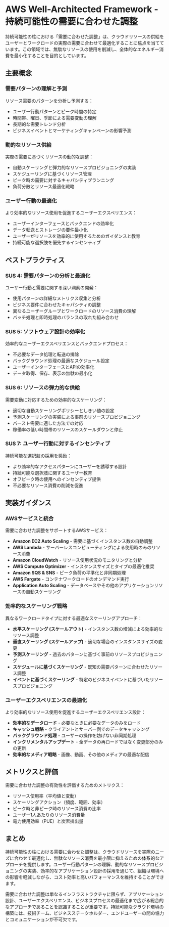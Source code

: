 # AWS Well-Architected Framework - 持続可能性の需要に合わせた調整

持続可能性の柱における「需要に合わせた調整」は、クラウドリソースの供給をユーザーとワークロードの実際の需要に合わせて最適化することに焦点を当てています。この領域では、無駄なリソースの使用を削減し、全体的なエネルギー消費を最小化することを目的としています。

## 主要概念

### 需要パターンの理解と予測

リソース需要のパターンを分析し予測する：

- ユーザー行動パターンとピーク時間の特定
- 時間帯、曜日、季節による需要変動の理解
- 長期的な需要トレンド分析
- ビジネスイベントとマーケティングキャンペーンの影響予測

### 動的なリソース供給

実際の需要に基づくリソースの動的な調整：

- 自動スケーリングと弾力的なリソースプロビジョニングの実装
- スケジューリングに基づくリソース管理
- ピーク時の需要に対するキャパシティプランニング
- 負荷分散とリソース最適化戦略

### ユーザー行動の最適化

より効率的なリソース使用を促進するユーザーエクスペリエンス：

- ユーザーインターフェースとバックエンドの効率化
- データ転送とストレージの要件最小化
- ユーザーがリソースを効率的に使用するためのガイダンスと教育
- 持続可能な選択肢を優先するインセンティブ

## ベストプラクティス

### SUS 4: 需要パターンの分析と最適化

ユーザー行動と需要に関する深い洞察の開発：

- 使用パターンの詳細なメトリクス収集と分析
- ビジネス要件に合わせたキャパシティの調整
- 異なるユーザーグループとワークロードのリソース消費の理解
- バッチ処理と即時処理のバランスの取れた組み合わせ

### SUS 5: ソフトウェア設計の効率化

効率的なユーザーエクスペリエンスとバックエンドプロセス：

- 不必要なデータ処理と転送の排除
- バックグラウンド処理の最適なスケジュール設定
- ユーザーインターフェースとAPIの効率化
- データ取得、保存、表示の無駄の最小化

### SUS 6: リソースの弾力的な供給

需要変動に対応するための効率的なスケーリング：

- 適切な自動スケーリングポリシーとしきい値の設定
- 予測スケーリングの実装による事前のリソースプロビジョニング
- バースト需要に適した方法での対応
- 稼働率の低い時間帯のリソースのスケールダウンと停止

### SUS 7: ユーザー行動に対するインセンティブ

持続可能な選択肢の採用を奨励：

- より効率的なアクセスパターンにユーザーを誘導する設計
- 持続可能な選択肢に関するユーザー教育
- オフピーク時の使用へのインセンティブ提供
- 不必要なリソース消費の削減を促進

## 実装ガイダンス

### AWSサービスと統合

需要に合わせた調整をサポートするAWSサービス：

- **Amazon EC2 Auto Scaling** - 需要に基づくインスタンス数の自動調整
- **AWS Lambda** - サーバーレスコンピューティングによる使用時のみのリソース消費
- **Amazon CloudWatch** - リソース使用状況のモニタリングと分析
- **AWS Compute Optimizer** - インスタンスサイズとタイプの最適化推奨
- **Amazon SQS & SNS** - ピーク負荷の平準化と非同期処理
- **AWS Fargate** - コンテナワークロードのオンデマンド実行
- **Application Auto Scaling** - データベースやその他のアプリケーションリソースの自動スケーリング

### 効率的なスケーリング戦略

異なるワークロードタイプに対する最適なスケーリングアプローチ：

- **水平スケーリング (スケールアウト)** - インスタンス数の増減による効率的なリソース調整
- **垂直スケーリング (スケールアップ)** - 適切な場合のインスタンスサイズの変更
- **予測スケーリング** - 過去のパターンに基づく事前のリソースプロビジョニング
- **スケジュールに基づくスケーリング** - 既知の需要パターンに合わせたリソース調整
- **イベントに基づくスケーリング** - 特定のビジネスイベントに基づいたリソースプロビジョニング

### ユーザーエクスペリエンスの最適化

より効率的なリソース使用を促進するユーザーエクスペリエンス設計：

- **効率的なデータロード** - 必要なときに必要なデータのみをロード
- **キャッシュ戦略** - クライアントとサーバー側でのデータキャッシング
- **バックグラウンド処理** - ユーザーの操作を妨げない非同期処理
- **インクリメンタルアップデート** - 全データの再ロードではなく変更部分のみの更新
- **効率的なメディア戦略** - 画像、動画、その他のメディアの最適な配信

## メトリクスと評価

需要に合わせた調整の有効性を評価するためのメトリクス：

- リソース使用率（平均値と変動）
- スケーリングアクション（頻度、範囲、効率）
- ピーク時と非ピーク時のリソース消費の比率
- ユーザー1人あたりのリソース消費量
- 電力使用効率（PUE）と炭素排出量

## まとめ

持続可能性の柱における需要に合わせた調整は、クラウドリソースを実際のニーズに合わせて最適化し、無駄なリソース消費を最小限に抑えるための体系的なアプローチを提供します。ユーザー行動パターンの理解、動的なリソースプロビジョニングの実装、効率的なアプリケーション設計の採用を通じて、組織は環境への影響を軽減しながら、コスト効率と高いパフォーマンスを維持することができます。

需要に合わせた調整は単なるインフラストラクチャに限らず、アプリケーション設計、ユーザーエクスペリエンス、ビジネスプロセスの最適化まで広がる総合的なアプローチであることを認識することが重要です。持続可能なクラウド環境の構築には、技術チーム、ビジネスステークホルダー、エンドユーザーの間の協力とコミュニケーションが不可欠です。